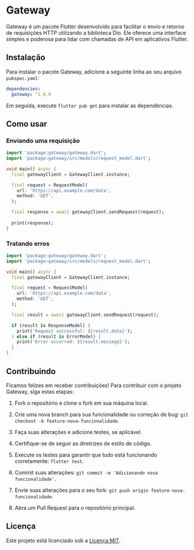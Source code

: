 # Gateway

Gateway é um pacote Flutter desenvolvido para facilitar o envio e retorno de requisições HTTP utilizando a biblioteca Dio. Ele oferece uma interface simples e poderosa para lidar com chamadas de API em aplicativos Flutter.

## Instalação

Para instalar o pacote Gateway, adicione a seguinte linha ao seu arquivo `pubspec.yaml`:

```yaml
dependencies:
  gateway: ^1.0.0
```

Em seguida, execute `flutter pub get` para instalar as dependências.

## Como usar

### Enviando uma requisição

```dart
import 'package:gateway/gateway.dart';
import 'package:gateway/src/models/request_model.dart';

void main() async {
  final gatewayClient = GatewayClient.instance;

  final request = RequestModel(
    url: 'https://api.example.com/data',
    method: 'GET',
  );

  final response = await gatewayClient.sendRequest(request);
  
  print(response);
}
```

### Tratando erros

```dart
import 'package:gateway/gateway.dart';
import 'package:gateway/src/models/request_model.dart';

void main() async {
  final gatewayClient = GatewayClient.instance;

  final request = RequestModel(
    url: 'https://api.example.com/data',
    method: 'GET',
  );

  final result = await gatewayClient.sendRequest(request);

  if (result is ResponseModel) {
    print('Request successful: ${result.data}');
  } else if (result is ErrorModel) {
    print('Error occurred: ${result.message}');
  }
}
```

## Contribuindo

Ficamos felizes em receber contribuições! Para contribuir com o projeto Gateway, siga estas etapas:

1.  Fork o repositório e clone o fork em sua máquina local.

2.  Crie uma nova branch para sua funcionalidade ou correção de bug: `git checkout -b feature-nova-funcionalidade`.

3.  Faça suas alterações e adicione testes, se aplicável.

4.  Certifique-se de seguir as diretrizes de estilo de código.

5.  Execute os testes para garantir que tudo está funcionando corretamente: `flutter test`.

6.  Commit suas alterações: `git commit -m 'Adicionando nova funcionalidade'`.

7.  Envie suas alterações para o seu fork: `git push origin feature-nova-funcionalidade`.

8.  Abra um Pull Request para o repositório principal.

## Licença

Este projeto está licenciado sob a [Licença MIT](LICENSE).

```ruby
```

